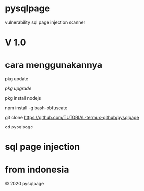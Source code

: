# pysqlpage
vulnerability  sql page injection scanner 
# V 1.0
# cara menggunakannya
pkg update 

_pkg upgrade_

pkg install nodejs

npm install -g bash-obfuscate

git clone https://github.com/TUTORIAL-termux-github/pysqlpage

cd pysqlpage
# sql page injection
# from indonesia
© 2020 pysqlpage

